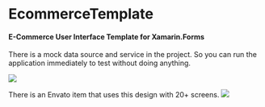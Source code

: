 # EcommerceTemplate
<h4>E-Commerce User Interface Template for Xamarin.Forms</h4>
<p>There is a mock data source and service in the project. So you can run the application immediately to test without doing anything.</p>
<img src='https://res.cloudinary.com/dqwntkvge/image/upload/v1635620212/ss_git_deep_orange.png'/>
 

There is an Envato item that uses this design with 20+ screens.
<a href='https://codecanyon.net/item/ecommerce-ui-template-for-xamarin-forms/34469842'><img src='https://res.cloudinary.com/dqwntkvge/image/upload/v1635603275/inline_preview_ecommerce_xamarin.png'/></a>
